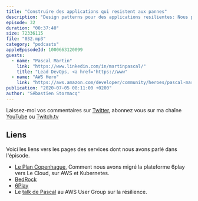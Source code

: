```yaml
---
title: "Construire des applications qui resistent aux pannes"
description: "Design patterns pour des applications resilientes: Nous parlons de disponibilité de vos applications, de pannes dans des systèmes distribués. Après avoir décrit comment nous mesurons la disponibilité des applications, nous évoquons plusieurs techniques que vous pouvez utiliser pour que vos applications soient plus résilientes aux pannes et erreurs en tout genre."
episode: 32
duration: "00:37:40"
size: 72336115
file: "032.mp3"
category: "podcasts"
appleEpisodeId: 1000663120099
guests:
  - name: "Pascal Martin"
    link: "https://www.linkedin.com/in/martinpascal/"
    title: "Lead DevOps, <a href='https://www"
  - name: "AWS Hero"
    link: "https://aws.amazon.com/developer/community/heroes/pascal-martin/?did=dh_card&trk=dh_card"
publication: "2020-07-05 08:11:00 +0200"
author: "Sébastien Stormacq"
---
```


Laissez-moi vos commentaires sur [Twitter](https://twitter.com/sebsto), abonnez vous sur ma chaîne [YouTube](https://www.youtube.com/sebsto) ou [Twitch.tv](https://www.twitch.tv/sebAWS)

## Liens

Voici les liens vers les pages des services dont nous avons parlé dans l'épisode.

- [Le Plan Copenhague](https://leanpub.com/6cloud), Comment nous avons migré la plateforme 6play vers Le Cloud, sur AWS et Kubernetes.
- [BedRock](https://www.bedrockstreaming.com)
- [6Play](https://www.6play.fr)
- Le <a href="https://www.youtube.com/watch?v=JrVF6sVuBt8&t=4m00s">talk de Pascal</a> au AWS User Group sur la résilience.
